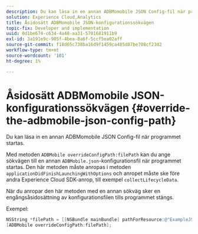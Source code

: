 ```yaml
---
description: Du kan läsa in en annan ADBMomobile JSON Config-fil när programmet startas.
solution: Experience Cloud,Analytics
title: Åsidosätt ADBMomobile JSON-konfigurationssökvägen
topic-fix: Developer and implementation
uuid: 0d1be674-c634-4a48-aa31-5701681911b9
exl-id: 3a191e9c-905f-4bea-8a6f-5ccf5ea02aff
source-git-commit: f18d65c738ba16d9f1459ca485d87be708cf23d2
workflow-type: tm+mt
source-wordcount: '101'
ht-degree: 1%

---
```


# Åsidosätt ADBMomobile JSON-konfigurationssökvägen {#override-the-adbmobile-json-config-path}

Du kan läsa in en annan ADBMomobile JSON Config-fil när programmet startas.

Med metoden `ADBMobile overrideConfigPath:filePath` kan du ange sökvägen till en annan `ADBMobile.json`-konfigurationsfil när programmet startas. Den här metoden måste anropas i metoden `applicationDidFinishLaunchingWithOptions` och anropet måste ske före andra Experience Cloud SDK-anrop, till exempel `collectLifecycleData`.

När du anropar den här metoden med en annan sökväg sker en engångsåsidosättning av konfigurationsfilen tills programmet stängs.

Exempel:

```objective-c
NSString *filePath = [[NSBundle mainBundle] pathForResource:@"ExampleJSONFile" ofType:@"json"]; 
[ADBMobile overrideConfigPath:filePath];
```
